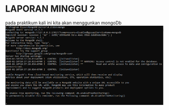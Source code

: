 # LAPORAN MINGGU 2
pada praktikum kali ini kita akan menggunkan mongoDb
![Screenshot_1](gambar/Screenshot_1.png)